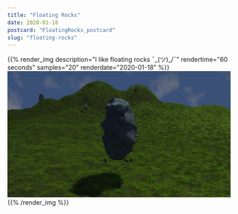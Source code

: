 ```yaml
---
title: "Floating Rocks"
date: 2020-01-18
postcard: "FloatingRocks_postcard"
slug: "floating-rocks"
---
```


{{% render_img description="I like floating rocks ¯\_(ツ)_/¯" rendertime="60 seconds" samples="20" renderdate="2020-01-18" %}}
![Random floating rock](img/FloatingRocks.png)
{{% /render_img %}}  


